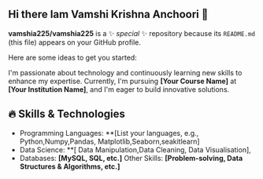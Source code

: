 ## Hi there Iam Vamshi Krishna Anchoori 👋

**vamshia225/vamshia225** is a ✨ _special_ ✨ repository because its `README.md` (this file) appears on your GitHub profile.

Here are some ideas to get you started:

I'm passionate about technology and continuously learning new skills to enhance my expertise. Currently, I'm pursuing **[Your Course Name]** at **[Your Institution Name]**, and I'm eager to build innovative solutions.

## 🔥 Skills & Technologies
- Programming Languages: **[List your languages, e.g., Python,Numpy,Pandas, Matplotlib,Seaborn,seakitlearn]
- Data Science: **[ Data Manipulation,Data Cleaning, Data Visualisation],
- Databases:    **[MySQL, SQL, etc.]**
  Other Skills: **[Problem-solving, Data Structures & Algorithms, etc.]**


